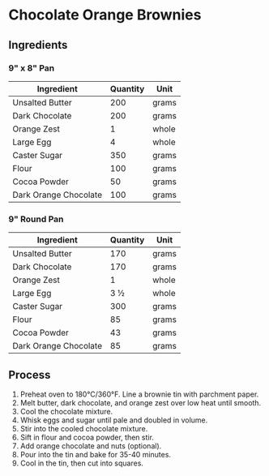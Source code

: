# Chocolate Orange Brownies

## Ingredients

### 9" x 8" Pan

| Ingredient            | Quantity | Unit  |
| --------------------- | -------- | ----- |
| Unsalted Butter       | 200      | grams |
| Dark Chocolate        | 200      | grams |
| Orange Zest           | 1        | whole |
| Large Egg             | 4        | whole |
| Caster Sugar          | 350      | grams |
| Flour                 | 100      | grams |
| Cocoa Powder          | 50       | grams |
| Dark Orange Chocolate | 100      | grams |

### 9" Round Pan

| Ingredient            | Quantity | Unit  |
| --------------------- | -------- | ----- |
| Unsalted Butter       | 170      | grams |
| Dark Chocolate        | 170      | grams |
| Orange Zest           | 1        | whole |
| Large Egg             | 3 ½      | whole |
| Caster Sugar          | 300      | grams |
| Flour                 | 85       | grams |
| Cocoa Powder          | 43       | grams |
| Dark Orange Chocolate | 85       | grams |

## Process

1. Preheat oven to 180°C/360°F. Line a brownie tin with parchment paper.
2. Melt butter, dark chocolate, and orange zest over low heat until smooth.
3. Cool the chocolate mixture.
4. Whisk eggs and sugar until pale and doubled in volume.
5. Stir into the cooled chocolate mixture.
6. Sift in flour and cocoa powder, then stir.
7. Add orange chocolate and nuts (optional).
8. Pour into the tin and bake for 35-40 minutes.
9. Cool in the tin, then cut into squares.
